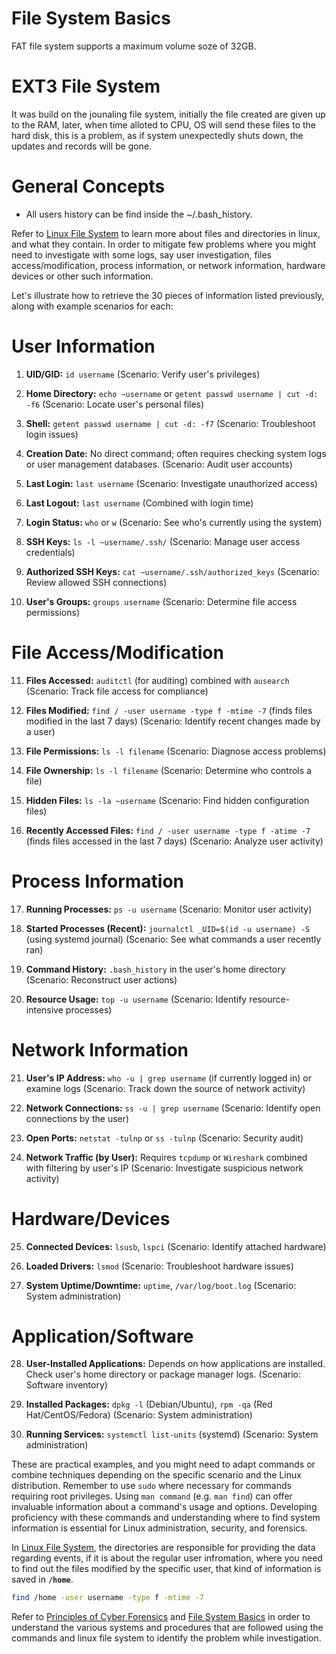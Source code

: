 # File System Basics

FAT file system supports a maximum volume soze of 32GB. 


# EXT3 File System

It was build on the jounaling file system, initially the file created are given up to the RAM, later, when time alloted to CPU, OS will send these files to the hard disk, this is a problem, as if system unexpectedly shuts down, the updates and records will be gone. 

# General Concepts

- All users history can be find inside the ~/.bash_history.

Refer to [Linux File System](../../cosa-docs/linux/concepts/linux-file-system.md) to learn more about files and directories in linux, and what they contain. In order to mitigate few problems where you might need to investigate with some logs, say user investigation, files access/modification, process information, or network information, hardware devices or other such information.

Let's illustrate how to retrieve the 30 pieces of information listed previously, along with example scenarios for each:

# User Information

1. **UID/GID:** `id username` (Scenario: Verify user's privileges)

2. **Home Directory:** `echo ~username` or `getent passwd username | cut -d: -f6` (Scenario: Locate user's personal files)

3. **Shell:** `getent passwd username | cut -d: -f7` (Scenario: Troubleshoot login issues)

4. **Creation Date:**  No direct command; often requires checking system logs or user management databases. (Scenario: Audit user accounts)

5. **Last Login:** `last username` (Scenario: Investigate unauthorized access)

6. **Last Logout:** `last username` (Combined with login time)

7. **Login Status:** `who` or `w` (Scenario: See who's currently using the system)

8. **SSH Keys:**  `ls -l ~username/.ssh/` (Scenario: Manage user access credentials)

9. **Authorized SSH Keys:** `cat ~username/.ssh/authorized_keys` (Scenario: Review allowed SSH connections)

10. **User's Groups:** `groups username` (Scenario: Determine file access permissions)

# File Access/Modification

11. **Files Accessed:** `auditctl` (for auditing) combined with `ausearch` (Scenario: Track file access for compliance)

12. **Files Modified:**  `find / -user username -type f -mtime -7` (finds files modified in the last 7 days) (Scenario: Identify recent changes made by a user)

13. **File Permissions:** `ls -l filename` (Scenario: Diagnose access problems)

14. **File Ownership:** `ls -l filename` (Scenario: Determine who controls a file)

15. **Hidden Files:** `ls -la ~username` (Scenario: Find hidden configuration files)

16. **Recently Accessed Files:**  `find / -user username -type f -atime -7` (finds files accessed in the last 7 days) (Scenario: Analyze user activity)

# Process Information

17. **Running Processes:** `ps -u username` (Scenario: Monitor user activity)

18. **Started Processes (Recent):**  `journalctl _UID=$(id -u username) -S` (using systemd journal) (Scenario: See what commands a user recently ran)

19. **Command History:**  `.bash_history` in the user's home directory (Scenario: Reconstruct user actions)

20. **Resource Usage:** `top -u username` (Scenario: Identify resource-intensive processes)

# Network Information

21. **User's IP Address:** `who -u | grep username` (if currently logged in) or examine logs (Scenario: Track down the source of network activity)

22. **Network Connections:** `ss -u | grep username` (Scenario: Identify open connections by the user)

23. **Open Ports:** `netstat -tulnp` or `ss -tulnp` (Scenario: Security audit)

24. **Network Traffic (by User):**  Requires `tcpdump` or `Wireshark` combined with filtering by user's IP (Scenario: Investigate suspicious network activity)

# Hardware/Devices

25. **Connected Devices:** `lsusb`, `lspci` (Scenario: Identify attached hardware)

26. **Loaded Drivers:** `lsmod` (Scenario: Troubleshoot hardware issues)

27. **System Uptime/Downtime:** `uptime`, `/var/log/boot.log` (Scenario: System administration)

# Application/Software

28. **User-Installed Applications:**  Depends on how applications are installed.  Check user's home directory or package manager logs. (Scenario: Software inventory)

29. **Installed Packages:** `dpkg -l` (Debian/Ubuntu), `rpm -qa` (Red Hat/CentOS/Fedora) (Scenario: System administration)

30. **Running Services:** `systemctl list-units` (systemd) (Scenario: System administration)

These are practical examples, and you might need to adapt commands or combine techniques depending on the specific scenario and the Linux distribution.  Remember to use `sudo` where necessary for commands requiring root privileges. Using `man command` (e.g. `man find`) can offer invaluable information about a command's usage and options.  Developing proficiency with these commands and understanding where to find system information is essential for Linux administration, security, and forensics.

In [Linux File System](../../cosa-docs/linux/concepts/linux-file-system.md), the directories are responsible for providing the data regarding events, if it is about the regular user infromation, where you need to find out the files modified by the specific user, that kind of information is saved in **`/home`**. 

```bash
find /home -user username -type f -mtime -7
```

Refer to [Principles of Cyber Forensics](day1.md#principles-of-cyber-forensics) and [File System Basics](file-system-basics.md)  in order to understand the various systems and procedures that are followed using the commands and linux file system to identify the problem while investigation. 





